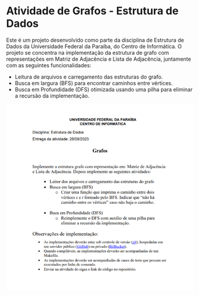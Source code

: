 # Atividade de Grafos - Estrutura de Dados

Este é um projeto desenvolvido como parte da disciplina de Estrutura de Dados da Universidade Federal da Paraíba, do Centro de Informática.
O projeto se concentra na implementação da estrutura de grafo com representações em Matriz de Adjacência e Lista de Adjacência, juntamente com as seguintes funcionalidades:

- Leitura de arquivos e carregamento das estruturas do grafo.
- Busca em largura (BFS) para encontrar caminhos entre vértices.
- Busca em Profundidade (DFS) otimizada usando uma pilha para eliminar a recursão da implementação.

![cap](atividade_grafo.png)
